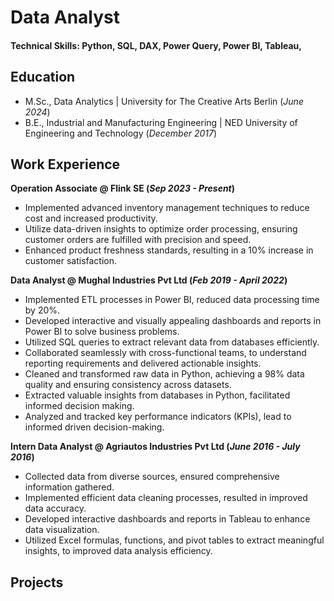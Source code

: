 # Data Analyst

#### Technical Skills: Python, SQL, DAX, Power Query, Power BI, Tableau, 

## Education
- M.Sc., Data Analytics | University for The Creative Arts Berlin (_June 2024_)								       		
- B.E., Industrial and Manufacturing Engineering	| NED University of Engineering and Technology (_December 2017_)	 			        		

## Work Experience
**Operation Associate @ Flink SE (_Sep 2023 - Present_)**
- Implemented advanced inventory management techniques to reduce cost and increased productivity.
- Utilize data-driven insights to optimize order processing, ensuring customer orders are fulfilled with precision and speed.
- Enhanced product freshness standards, resulting in a 10% increase in customer satisfaction.
     
**Data Analyst @ Mughal Industries Pvt Ltd (_Feb 2019 - April 2022_)**
- Implemented ETL processes in Power BI, reduced data processing time by 20%. 
- Developed interactive and visually appealing dashboards and reports in Power BI to solve business problems.  
- Utilized SQL queries to extract relevant data from databases efficiently. 
- Collaborated seamlessly with cross-functional teams, to understand reporting requirements and delivered actionable insights.  
- Cleaned and transformed raw data in Python, achieving a 98% data quality and ensuring consistency across datasets. 
- Extracted valuable insights from databases in Python, facilitated informed decision making.  
- Analyzed and tracked key performance indicators (KPIs), lead to informed driven decision-making.

**Intern Data Analyst @ Agriautos Industries Pvt Ltd (_June 2016 - July 2016_)**
- Collected data from diverse sources, ensured comprehensive information gathered. 
- Implemented efficient data cleaning processes, resulted in improved data accuracy. 
- Developed interactive dashboards and reports in Tableau to enhance data visualization. 
- Utilized Excel formulas, functions, and pivot tables to extract meaningful insights, to improved data analysis efficiency. 

## Projects
